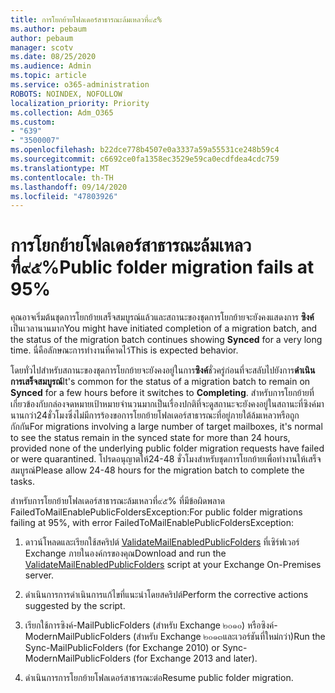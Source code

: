 ```yaml
---
title: การโยกย้ายโฟลเดอร์สาธารณะล้มเหลวที่๙๕%
ms.author: pebaum
author: pebaum
manager: scotv
ms.date: 08/25/2020
ms.audience: Admin
ms.topic: article
ms.service: o365-administration
ROBOTS: NOINDEX, NOFOLLOW
localization_priority: Priority
ms.collection: Adm_O365
ms.custom:
- "639"
- "3500007"
ms.openlocfilehash: b22dce778b4507e0a3337a59a55531ce248b59c4
ms.sourcegitcommit: c6692ce0fa1358ec3529e59ca0ecdfdea4cdc759
ms.translationtype: MT
ms.contentlocale: th-TH
ms.lasthandoff: 09/14/2020
ms.locfileid: "47803926"
---
```

# <a name="public-folder-migration-fails-at-95"></a><span data-ttu-id="369db-102">การโยกย้ายโฟลเดอร์สาธารณะล้มเหลวที่๙๕%</span><span class="sxs-lookup"><span data-stu-id="369db-102">Public folder migration fails at 95%</span></span>

<span data-ttu-id="369db-103">คุณอาจเริ่มต้นชุดการโยกย้ายเสร็จสมบูรณ์แล้วและสถานะของชุดการโยกย้ายจะยังคงแสดงการ **ซิงค์** เป็นเวลานานมาก</span><span class="sxs-lookup"><span data-stu-id="369db-103">You might have initiated completion of a migration batch, and the status of the migration batch continues showing **Synced** for a very long time.</span></span> <span data-ttu-id="369db-104">นี่คือลักษณะการทำงานที่คาดไว้</span><span class="sxs-lookup"><span data-stu-id="369db-104">This is expected behavior.</span></span>

<span data-ttu-id="369db-105">โดยทั่วไปสำหรับสถานะของชุดการโยกย้ายจะยังคงอยู่ในการ**ซิงค์**ชั่วครู่ก่อนที่จะสลับไปยังการ**ดำเนินการเสร็จสมบูรณ์**</span><span class="sxs-lookup"><span data-stu-id="369db-105">It's common for the status of a migration batch to remain on **Synced** for a few hours before it switches to **Completing**.</span></span> <span data-ttu-id="369db-106">สำหรับการโยกย้ายที่เกี่ยวข้องกับกล่องจดหมายเป้าหมายจำนวนมากเป็นเรื่องปกติที่จะดูสถานะจะยังคงอยู่ในสถานะที่ซิงค์มานานกว่า24ชั่วโมงซึ่งไม่มีการร้องขอการโยกย้ายโฟลเดอร์สาธารณะที่อยู่ภายใต้ล้มเหลวหรือถูกกักกัน</span><span class="sxs-lookup"><span data-stu-id="369db-106">For migrations involving a large number of target mailboxes, it's normal to see the status remain in the synced state for more than 24 hours, provided none of the underlying public folder migration requests have failed or were quarantined.</span></span> <span data-ttu-id="369db-107">โปรดอนุญาตให้24-48 ชั่วโมงสำหรับชุดการโยกย้ายเพื่อทำงานให้เสร็จสมบูรณ์</span><span class="sxs-lookup"><span data-stu-id="369db-107">Please allow 24-48 hours for the migration batch to complete the tasks.</span></span>

<span data-ttu-id="369db-108">สำหรับการโยกย้ายโฟลเดอร์สาธารณะล้มเหลวที่๙๕% ที่มีข้อผิดพลาด FailedToMailEnablePublicFoldersException:</span><span class="sxs-lookup"><span data-stu-id="369db-108">For public folder migrations failing at 95%, with error FailedToMailEnablePublicFoldersException:</span></span>

1. <span data-ttu-id="369db-109">ดาวน์โหลดและเรียกใช้สคริปต์ [ValidateMailEnabledPublicFolders](https://aka.ms/ValidateMEPF) ที่เซิร์ฟเวอร์ Exchange ภายในองค์กรของคุณ</span><span class="sxs-lookup"><span data-stu-id="369db-109">Download and run the [ValidateMailEnabledPublicFolders](https://aka.ms/ValidateMEPF) script at your Exchange On-Premises server.</span></span>

2. <span data-ttu-id="369db-110">ดำเนินการการดำเนินการแก้ไขที่แนะนำโดยสคริปต์</span><span class="sxs-lookup"><span data-stu-id="369db-110">Perform the corrective actions suggested by the script.</span></span>

3. <span data-ttu-id="369db-111">เรียกใช้การซิงค์-MailPublicFolders (สำหรับ Exchange ๒๐๑๐) หรือซิงค์-ModernMailPublicFolders (สำหรับ Exchange ๒๐๑๓และเวอร์ชันที่ใหม่กว่า)</span><span class="sxs-lookup"><span data-stu-id="369db-111">Run the Sync-MailPublicFolders (for Exchange 2010) or Sync-ModernMailPublicFolders (for Exchange 2013 and later).</span></span>

4. <span data-ttu-id="369db-112">ดำเนินการการโยกย้ายโฟลเดอร์สาธารณะต่อ</span><span class="sxs-lookup"><span data-stu-id="369db-112">Resume public folder migration.</span></span>
